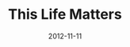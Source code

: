 ---
title: "This Life Matters"
speaker: "Vincent Bacote"
date: "2012-11-11"
sermonUrl: "//35.190.93.184/sermons/20121111_dr_vincent_bacote_this_life_matters.mp3"
---